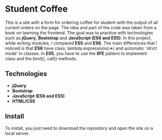 # Student Coffee
This is a site with a form for ordering coffee for student with the output of all current orders on the page. The idea and part of the code was taken from a book on learning the frontend. The goal was to practice with technologies such as **jQuery**, **Bootstrap** and **JavaScript (ES6 and ES5)**. In this project, while writing modules, I compared **ES5** and **ES6**. The main differences that I noticed is that **ES6** have class, lambda expressions(=>) and automatic 'strict mode' in classes. In **ES5**, you have to use the **IIFE** pattern to implement class and the bind(), call() methods.

## Technologies
- **jQuery**
- **Bootstrap**
- **JavaScript (ES6 and ES5)**
- **HTML/CSS**


## Install
To install, you just need to download the repository and open the site on a local server.